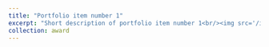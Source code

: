 ```yaml
---
title: "Portfolio item number 1"
excerpt: "Short description of portfolio item number 1<br/><img src='/images/500x300.png'>"
collection: award
---
```


